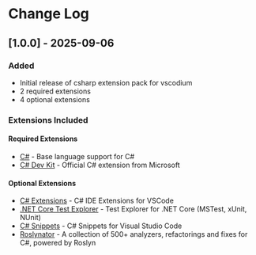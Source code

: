 # Change Log

## [1.0.0] - 2025-09-06

### Added
- Initial release of csharp extension pack for vscodium
- 2 required extensions
- 4 optional extensions

### Extensions Included

#### Required Extensions
- [C#](https://open-vsx.org/extension/ms-dotnettools/csharp) - Base language support for C#
- [C# Dev Kit](https://open-vsx.org/extension/ms-dotnettools/csdevkit) - Official C# extension from Microsoft

#### Optional Extensions  
- [C# Extensions](https://open-vsx.org/extension/kreativ-software/csharpextensions) - C# IDE Extensions for VSCode
- [.NET Core Test Explorer](https://open-vsx.org/extension/formulahendry/dotnet-test-explorer) - Test Explorer for .NET Core (MSTest, xUnit, NUnit)
- [C# Snippets](https://open-vsx.org/extension/jorgeserrano/vscode-csharp-snippets) - C# Snippets for Visual Studio Code
- [Roslynator](https://open-vsx.org/extension/josefpihrt-vscode/roslynator) - A collection of 500+ analyzers, refactorings and fixes for C#, powered by Roslyn
